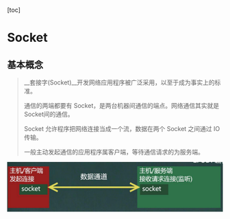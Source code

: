[toc]

# Socket

## 基本概念

> __套接字(Socket)__开发网络应用程序被广泛采用，以至于成为事实上的标准。
>
> 通信的两端都要有 Socket，是两台机器间通信的端点。网络通信其实就是Socket间的通信。
>
> Socket 允许程序把网络连接当成一个流，数据在两个 Socket 之间通过 IO 传输。
>
> 一般主动发起通信的应用程序属客户端，等待通信请求的为服务端。

![socket](./../img/socket.png)